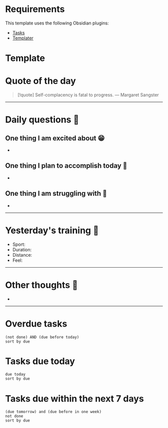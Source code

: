 # Requirements
This template uses the following Obsidian plugins: 
- [Tasks](https://publish.obsidian.md/tasks/Introduction) 
- [Templater](https://github.com/SilentVoid13/Templater)
# Template 

# Quote of the day
> [!quote] Self-complacency is fatal to progress.
> — Margaret Sangster

---
# Daily questions 🙋

## One thing I am excited about 😁
- 

## One thing I plan to accomplish today 🥳
- 

## One thing I am struggling with 🥺
- 

---
# Yesterday's training 💪
- Sport: 
- Duration: 
- Distance: 
- Feel: 

---
# Other thoughts 💭
- 

---
# Overdue tasks 
```tasks
(not done) AND (due before today)
sort by due
```

# Tasks due today
```tasks
due today
sort by due
```

# Tasks due within the next 7 days 
```tasks
(due tomorrow) and (due before in one week)
not done
sort by due
```